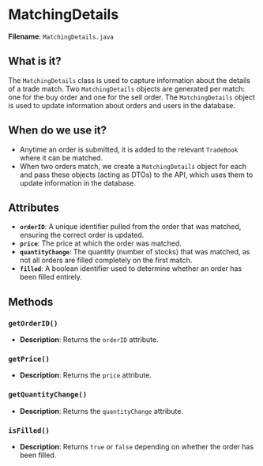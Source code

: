 # MatchingDetails

**Filename**: `MatchingDetails.java`

## What is it?

The `MatchingDetails` class is used to capture information about the details of a trade match. Two `MatchingDetails` objects are generated per match: one for the buy order and one for the sell order. The `MatchingDetails` object is used to update information about orders and users in the database.

## When do we use it?

- Anytime an order is submitted, it is added to the relevant `TradeBook` where it can be matched.
- When two orders match, we create a `MatchingDetails` object for each and pass these objects (acting as DTOs) to the API, which uses them to update information in the database.

## Attributes

- **`orderID`**: A unique identifier pulled from the order that was matched, ensuring the correct order is updated.
- **`price`**: The price at which the order was matched.
- **`quantityChange`**: The quantity (number of stocks) that was matched, as not all orders are filled completely on the first match.
- **`filled`**: A boolean identifier used to determine whether an order has been filled entirely.

## Methods

### `getOrderID()`

- **Description**: Returns the `orderID` attribute.

### `getPrice()`

- **Description**: Returns the `price` attribute.

### `getQuantityChange()`

- **Description**: Returns the `quantityChange` attribute.

### `isFilled()`

- **Description**: Returns `true` or `false` depending on whether the order has been filled.
